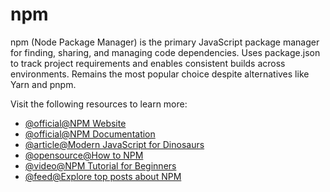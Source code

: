 # npm

npm (Node Package Manager) is the primary JavaScript package manager for finding, sharing, and managing code dependencies. Uses package.json to track project requirements and enables consistent builds across environments. Remains the most popular choice despite alternatives like Yarn and pnpm.

Visit the following resources to learn more:

- [@official@NPM Website](https://www.npmjs.com/)
- [@official@NPM Documentation](https://docs.npmjs.com/)
- [@article@Modern JavaScript for Dinosaurs](https://peterxjang.com/blog/modern-javascript-explained-for-dinosaurs.html)
- [@opensource@How to NPM](https://github.com/workshopper/how-to-npm)
- [@video@NPM Tutorial for Beginners](https://www.youtube.com/watch?v=2V1UUhBJ62Y)
- [@feed@Explore top posts about NPM](https://app.daily.dev/tags/npm?ref=roadmapsh)
